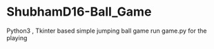 # ShubhamD16-Ball_Game
Python3 , Tkinter based simple jumping ball game
run game.py for the playing

